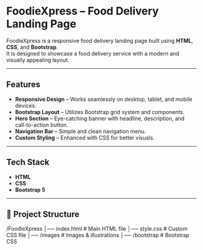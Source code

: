 # FoodieXpress – Food Delivery Landing Page

FoodieXpress is a responsive food delivery landing page built using **HTML**, **CSS**, and **Bootstrap**.  
It is designed to showcase a food delivery service with a modern and visually appealing layout.

---

## Features
- **Responsive Design** – Works seamlessly on desktop, tablet, and mobile devices.
- **Bootstrap Layout** – Utilizes Bootstrap grid system and components.
- **Hero Section** – Eye-catching banner with headline, description, and call-to-action button.
- **Navigation Bar** – Simple and clean navigation menu.
- **Custom Styling** – Enhanced with CSS for better visuals.

---

## Tech Stack
- **HTML**
- **CSS**
- **Bootstrap 5**

---

## 📂 Project Structure

/FoodieXpress
│── index.html # Main HTML file
│── style.css # Custom CSS file
│── /images # Images & illustrations
│── /bootstrap # Bootstrap CSS 

